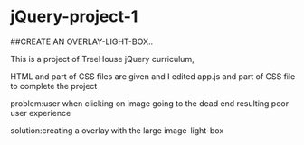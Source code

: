 # jQuery-project-1
##CREATE AN OVERLAY-LIGHT-BOX..


This is a project of TreeHouse jQuery curriculum, 

HTML and part of CSS files are given and I edited app.js and part of CSS file to complete the project

problem:user when clicking on image going to the dead end resulting poor user experience 

solution:creating a overlay with the large image-light-box
